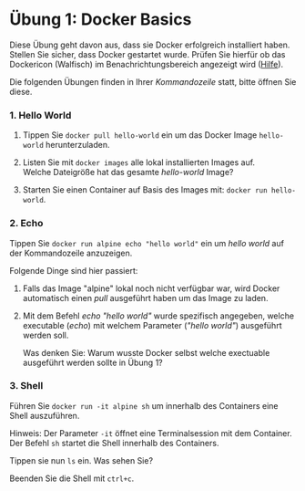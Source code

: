 # Übung 1: Docker Basics

Diese Übung geht davon aus, dass sie Docker erfolgreich installiert haben. Stellen Sie sicher, dass Docker gestartet wurde. Prüfen Sie hierfür ob das Dockericon (Walfisch) im Benachrichtungsbereich angezeigt wird ([Hilfe](https://docs.docker.com/docker-for-windows/install/#start-docker-for-windows)). 

Die folgenden Übungen finden in Ihrer *Kommandozeile* statt, bitte öffnen Sie diese.

### 1. Hello World

1. Tippen Sie `docker pull hello-world` ein um das Docker Image `hello-world` herunterzuladen.
	
2. Listen Sie mit `docker images` alle lokal installierten Images auf.	
	Welche Dateigröße hat das gesamte *hello-world*	Image?
	
3. Starten Sie einen Container auf Basis des Images mit: `docker run hello-world`.


### 2. Echo
Tippen Sie `docker run alpine echo "hello world"` ein um *hello world* auf der Kommandozeile anzuzeigen.

Folgende Dinge sind hier passiert:

1. Falls das Image "alpine" lokal noch nicht verfügbar war, wird Docker automatisch einen *pull* ausgeführt haben um das Image zu laden.

2. Mit dem Befehl *echo "hello world"* wurde spezifisch angegeben, welche executable (*echo*) mit welchem Parameter (*"hello world"*) ausgeführt werden soll.

	Was denken Sie: Warum wusste Docker selbst welche exectuable ausgeführt werden sollte in Übung 1?

### 3. Shell
Führen Sie `docker run -it alpine sh` um innerhalb des Containers eine Shell auszuführen. 

Hinweis: Der Parameter `-it` öffnet eine Terminalsession mit dem Container. Der Befehl `sh` startet die Shell innerhalb des Containers.

Tippen sie nun `ls` ein. Was sehen Sie? 

Beenden Sie die Shell mit `ctrl+c`.
		
	